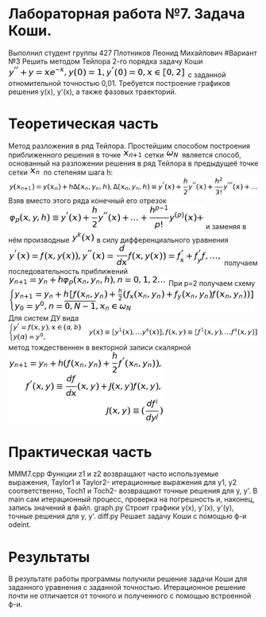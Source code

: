# Лабораторная работа №7. Задача Коши.
Выполнил студент группы 427
Плотников Леонид Михайлович
#Вариант №3
Решить методом Тейлора 2-го порядка задачу Коши
![1](1.png)
с заданной отномительной точностью 0,01.
Требуется построение графиков решения y(x), y'(x), а также фазовых траекторий.
# Теоретическая часть
Метод разложения в ряд Тейлора.
Простейшим способом построения приближенного решения в точке 
![2](2.png) сетки 
![3](3.png) является способ, основанный на разложении решения в ряд Тейлора в предыдущеё точке сетки 
![4](4.png) по степеням шага h:
![5](5.png)
Взяв вместо этого ряда конечный его отрезок
![6](6.png) и заменяя в нём производные
![7](7.png) в силу дифференциального уравнения
![8](8.png) получаем последовательность приближений
![9](9.png)
При p=2 получаем схему
![10](10.png)
Для систем ДУ вида 
![11](11.png) метод тождественнен в векторной записи скалярной
![12](12.png)
# Практическая часть
MMM7.cpp
Функции z1 и z2 возвращают часто используемые выражения, Taylor1 и Taylor2- итерационные выражения для y1, y2 соответственно, Toch1 и Toch2- возвращают точные решения для y, y'.
В main сам итерационный процесс, проверка на погрешность и, наконец, запись значений в файл.
graph.py
Строит графики y(x), y'(x), y'(y), точные решения для y, y'.
diff.py
Решает задачу Коши с помощью ф-и odeint.
# Результаты
В результате работы программы получили решение задачи Коши для заданного уравнения с заданной точностью. Итерационное решение почти не отличается от точного и полученного с помощью встроенной ф-и.
